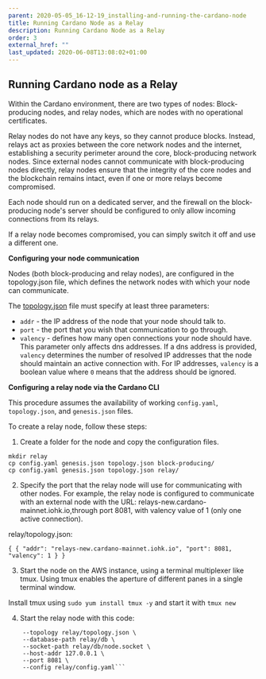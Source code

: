 ```yaml
---
parent: 2020-05-05_16-12-19_installing-and-running-the-cardano-node
title: Running Cardano Node as a Relay
description: Running Cardano Node as a Relay
order: 3
external_href: ""
last_updated: 2020-06-08T13:08:02+01:00
---
```

## Running Cardano node as a Relay

Within the Cardano environment, there are two types of nodes: Block-producing nodes, and relay nodes, which are nodes with no operational certificates. 

Relay nodes do not have any keys, so they cannot produce blocks. Instead, relays act as proxies between the core network nodes and the internet, establishing a security perimeter around the core, block-producing network nodes. Since external nodes cannot communicate with block-producing nodes directly, relay nodes ensure that the integrity of the core nodes and the blockchain remains intact, even if one or more relays become compromised.

Each node should run on a dedicated server, and the firewall on the block-producing node's server should be configured to only allow incoming connections from its relays.

If a relay node becomes compromised, you can simply switch it off and use a different one.

**Configuring your node communication**

Nodes (both block-producing and relay nodes), are configured in the topology.json file, which defines the network nodes with which your node can communicate.

The [topology.json](https://github.com/input-output-hk/cardano-tutorials/blob/master/node-setup/understanding-config-files.md#the-topologyjson-file) file must specify at least three parameters:

* `addr` - the IP address of the node that your node should talk to.
* `port` - the port that you wish that communication to go through.
* `valency` - defines how many open connections your node should have. This parameter only affects dns addresses. If a dns address is provided, `valency` determines the number of resolved IP addresses that the node should maintain an active connection with. For IP addresses, `valency` is a boolean value where `0` means that the address should be ignored.


**Configuring a relay node via the Cardano CLI**

This procedure assumes the availability of working `config.yaml`, `topology.json`, and `genesis.json` files.

To create a relay node, follow these steps:

1. Create a folder for the node and copy the configuration files.

 ```cd cardano-node
 mkdir relay
 cp config.yaml genesis.json topology.json block-producing/
 cp config.yaml genesis.json topology.json relay/
```

2. Specify the port that the relay node will use for communicating with other nodes. For example, the relay node is configured to communicate with an external node with the URL: relays-new.cardano-mainnet.iohk.io,through port 8081, with valency value of 1 (only one active connection).

relay/topology.json:

 `{
      {
        "addr": "relays-new.cardano-mainnet.iohk.io",
        "port": 8081,
        "valency": 1
      }
  }`

3. Start the node on the AWS instance, using a terminal multiplexer like tmux. Using tmux enables the aperture of different panes in a single terminal window. 

Install tmux using `sudo yum install tmux -y` and start it with `tmux new`

4. Start the relay node with this code:

 ```cardano-node run \
     --topology relay/topology.json \
     --database-path relay/db \
     --socket-path relay/db/node.socket \
     --host-addr 127.0.0.1 \
     --port 8081 \
     --config relay/config.yaml```
